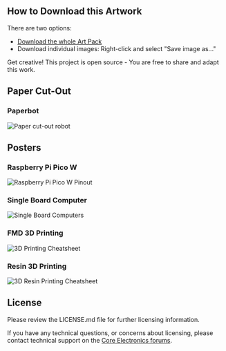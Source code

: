 ## How to Download this Artwork

There are two options:

- [Download the whole Art Pack](https://github.com/CoreElectronics/CE-Art-Pack/archive/refs/heads/main.zip)
- Download individual images: Right-click and select "Save image as..."


Get creative! This project is open source - You are free to share and adapt this work.

## Paper Cut-Out

### Paperbot
![Paper cut-out robot](A5_colour_Robots_Vector_CYMK.svg)

## Posters

### Raspberry Pi Pico W
![Raspberry Pi Pico W Pinout](A3_Poster_RPi_PicoW_Pinout_CMYK.svg)

### Single Board Computer
![Single Board Computers](Poster_Single-Board-Computers_CMYK.svg)


### FMD 3D Printing
![3D Printing Cheatsheet](A3_Poster_3D-Printing_Vector_CMYK.svg)

### Resin 3D Printing
![3D Resin Printing Cheatsheet](A3_Poster_3D-Printing-Resin-Cheatsheet_Vector_CYMK.svg)

## License
Please review the LICENSE.md file for further licensing information.

If you have any technical questions, or concerns about licensing, please contact technical support on the [Core Electronics forums](https://forum.core-electronics.com.au/).
